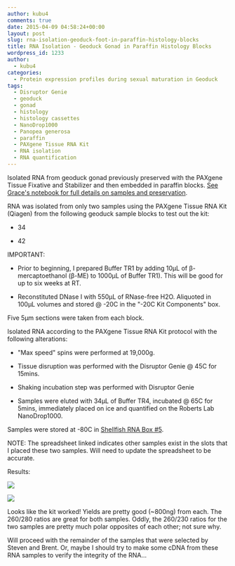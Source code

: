 ```yaml
---
author: kubu4
comments: true
date: 2015-04-09 04:58:24+00:00
layout: post
slug: rna-isolation-geoduck-foot-in-paraffin-histology-blocks
title: RNA Isolation - Geoduck Gonad in Paraffin Histology Blocks
wordpress_id: 1233
author:
  - kubu4
categories:
  - Protein expression profiles during sexual maturation in Geoduck
tags:
  - Disruptor Genie
  - geoduck
  - gonad
  - histology
  - histology cassettes
  - NanoDrop1000
  - Panopea generosa
  - paraffin
  - PAXgene Tissue RNA Kit
  - RNA isolation
  - RNA quantification
---
```


Isolated RNA from geoduck gonad previously preserved with the PAXgene Tissue Fixative and Stabilizer and then embedded in paraffin blocks. [See Grace's notebook for full details on samples and preservation](https://genefish.wikispaces.com/Grace%27s+Notebook).



RNA was isolated from only two samples using the PAXgene Tissue RNA Kit (Qiagen) from the following geoduck sample blocks to test out the kit:




    
  * 34

    
  * 42



IMPORTANT:


    
  * Prior to beginning, I prepared Buffer TR1 by adding 10μL of β-mercaptoethanol (β-ME) to 1000μL of Buffer TR1). This will be good for up to six weeks at RT.

    
  * Reconstituted DNase I with 550μL of RNase-free H2O. Aliquoted in 100μL volumes and stored @ -20C in the "-20C Kit Components" box.



Five 5μm sections were taken from each block.

Isolated RNA according to the PAXgene Tissue RNA Kit protocol with the following alterations:


    
  * "Max speed" spins were performed at 19,000g.

    
  * Tissue disruption was performed with the Disruptor Genie @ 45C for 15mins.

    
  * Shaking incubation step was performed with Disruptor Genie

    
  * Samples were eluted with 34μL of Buffer TR4, incubated @ 65C for 5mins, immediately placed on ice and quantified on the Roberts Lab NanoDrop1000.



Samples were stored at -80C in [Shellfish RNA Box #5](httpss://docs.google.com/spreadsheet/ccc?key=0AmS_90rPaQMzcHdyU1d0MDVMLWpaTWdadnJSd0M4UUE&usp=sharing).

NOTE: The spreadsheet linked indicates other samples exist in the slots that I placed these two samples. Will need to update the spreadsheet to be accurate.

Results:

[![](https://eagle.fish.washington.edu/Arabidopsis/20150408%20-%20Geoduck%20block%20RNA%20ODs.JPG)](http://eagle.fish.washington.edu/Arabidopsis/20150408%20-%20Geoduck%20block%20RNA%20ODs.JPG)



[![](https://eagle.fish.washington.edu/Arabidopsis/20150408%20-%20Geoduck%20block%20RNA%20ODs%20plots.JPG)](http://eagle.fish.washington.edu/Arabidopsis/20150408%20-%20Geoduck%20block%20RNA%20ODs%20plots.JPG)



Looks like the kit worked! Yields are pretty good (~800ng) from each. The 260/280 ratios are great for both samples. Oddly, the 260/230 ratios for the two samples are pretty much polar opposites of each other; not sure why.

Will proceed with the remainder of the samples that were selected by Steven and Brent. Or, maybe I should try to make some cDNA from these RNA samples to verify the integrity of the RNA...

